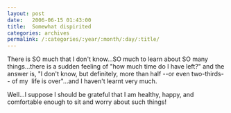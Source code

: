 ```yaml
---
layout: post
date:	2006-06-15 01:43:00
title:  Somewhat dispirited
categories: archives
permalink: /:categories/:year/:month/:day/:title/
---
```

There is SO much that I don't know...SO much to learn about SO many things...there is a sudden feeling of "how much time do I have left?" and the answer is, "I don't know, but definitely, more than half --or even two-thirds-- of my&nbsp; life is over"...and I haven't learnt very much.

Well...I suppose I should be grateful that I am healthy,&nbsp;happy, and comfortable enough to sit and worry about such things!
